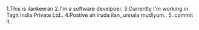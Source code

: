 1.This is ilankeeran
2.I'm a software develpoer.
3.Currently I'm working in Tagit India Private Ltd..
4.Postive ah iruda ilan,,unnala mudiyum..
5..commit it..
